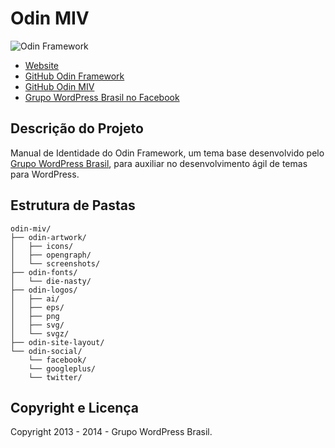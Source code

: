 # Odin MIV #

![Odin Framework](https://i.imgur.com/DdeMgUx.png)

* [Website](http://wpod.in/)
* [GitHub Odin Framework](https://github.com/wpbrasil/odin)
* [GitHub Odin MIV](https://github.com/wpbrasil/odin-miv)
* [Grupo WordPress Brasil no Facebook](https://www.facebook.com/groups/wordpress.brasil)

## Descrição do Projeto ##

Manual de Identidade do Odin Framework, um tema base desenvolvido pelo [Grupo WordPress Brasil](https://www.facebook.com/groups/wordpress.brasil), para auxiliar no desenvolvimento ágil de temas para WordPress.

## Estrutura de Pastas ##

```
odin-miv/
├── odin-artwork/
│   ├── icons/
│   ├── opengraph/
│   └── screenshots/
├── odin-fonts/
│   └── die-nasty/
├── odin-logos/
│   ├── ai/
│   ├── eps/
│   ├── png
│   ├── svg/
│   └── svgz/
├── odin-site-layout/
└── odin-social/
    └── facebook/
    └── googleplus/
    └── twitter/
```

## Copyright e Licença ##

Copyright 2013 - 2014 - Grupo WordPress Brasil.